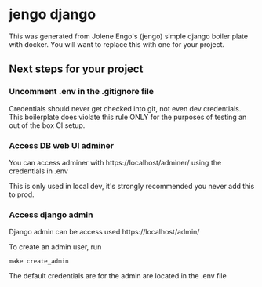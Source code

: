 # jengo django
This was generated from Jolene Engo's (jengo) simple django boiler plate with docker.  You will want to replace this with one for your project.

## Next steps for your project

### Uncomment .env in the .gitignore file
Credentials should never get checked into git, not even dev credentials.  This boilerplate does violate this rule ONLY for the purposes of testing an out of the box CI setup.

### Access DB web UI adminer
You can access adminer with https://localhost/adminer/ using the credentials in .env

This is only used in local dev, it's strongly recommended you never add this to prod.

### Access django admin
Django admin can be access used https://localhost/admin/

To create an admin user, run
```
make create_admin
```

The default credentials are for the admin are located in the .env file